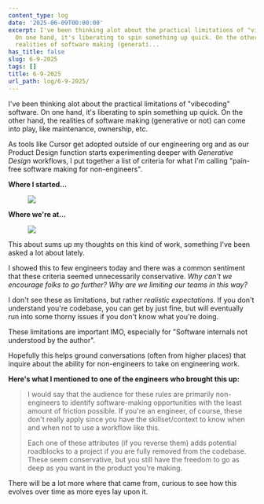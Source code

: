 ```yaml
---
content_type: log
date: '2025-06-09T00:00:00'
excerpt: I've been thinking alot about the practical limitations of "vibecoding" software.
  On one hand, it's liberating to spin something up quick. On the other hand, the
  realities of software making (generati...
has_title: false
slug: 6-9-2025
tags: []
title: 6-9-2025
url_path: log/6-9-2025/
---
```


I've been thinking alot about the practical limitations of "vibecoding" software. On one hand, it's liberating to spin something up quick. On the other hand, the realities of software making (generative or not) can come into play, like maintenance, ownership, etc.

As tools like Cursor get adopted outside of our engineering org and as our Product Design function starts experimenting deeper with *Generative Design* workflows, I put together a list of criteria for what I'm calling "pain-free software making for non-engineers".

**Where I started…**
<figure class="content-figure">
<img src="https://mp1ewwuojwmnpxpy.public.blob.vercel-storage.com/image_1749358702283-PD9RaT5VVKxaUiHFugSKu2JRgUiEFy.webp" width="auto" class="ba b--light-gray bw2 br2">
<figcaption class="f6 gray tl"></figcaption>
</figure>

**Where we're at…**
<figure class="content-figure">
<img src="https://mp1ewwuojwmnpxpy.public.blob.vercel-storage.com/image_1749496934641-xakf5yBsLYnvm6IfNKWBzIJcsXXkSq.webp" width="auto" class="ba b--light-gray bw2 br2">
<figcaption class="f6 gray tl"></figcaption>
</figure>

This about sums up my thoughts on this kind of work, something I've been asked a lot about lately.

I showed this to few engineers today and there was a common sentiment that these criteria seemed unnecessarily conservative. *Why can't we encourage folks to go further? Why are we limiting our teams in this way?*

I don't see these as limitations, but rather *realistic expectations*. If you don't understand you're codebase, you can get by just fine, but will eventually run into some thorny issues if you don't know what you're doing.

These limitations are important IMO, especially for "Software internals not understood by the author".

Hopefully this helps ground conversations (often from higher places) that inquire about the ability for non-engineers to take on engineering work.


**Here's what I mentioned to one of the engineers who brought this up:**

>I would say that the audience for these rules are primarily non-engineers to identify software-making opportunities with the least amount of friction possible. If you're an engineer, of course, these don't really apply since you have the skillset/context to know when and when not to use a workflow like this.
>
>Each one of these attributes (if you reverse them) adds potential roadblocks to a project if you are fully removed from the codebase. These seem conservative, but you still have the freedom to go as deep as you want in the product you're making.

There will be a lot more where that came from, curious to see how this evolves over time as more eyes lay upon it.
